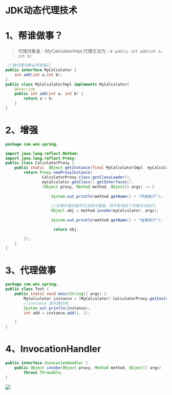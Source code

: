 # JDK动态代理技术

# 1、帮谁做事？

> 代理对象是：MyCalculatorImpl,代理方法为：`# public int add(int a, int b)`

```java
 //被代理对象必须有接口
public interface MyCalculator {
    int add(int a,int b); 
}
public class MyCalculatorImpl implements MyCalculator{
    @Override
    public int add(int a, int b) {
        return a + b;
    }
}
```

# 2、增强

```java
package com.wnx.spring;

import java.lang.reflect.Method;
import java.lang.reflect.Proxy;
public class CalculatorProxy {
    public static  Object getInstance(final MyCalculatorImpl  myCalculator){
        return Proxy.newProxyInstance(
                CalculatorProxy.class.getClassLoader(),
                myCalculator.getClass().getInterfaces(),
                (Object proxy, Method method, Object[] args) -> {
                    
                    System.out.println(method.getName() + "开始执行");
                    
                    //对被代理对象的方法进行增强，而不影响这个对象方法执行。
                    Object obj = method.invoke(myCalculator, args);
                    
                    System.out.println(method.getName() + "结束执行");

                     return obj;

        });
    }
}

```

# 3、代理做事

```java
package com.wnx.spring;
public class Test {
    public static void main(String[] args) {
        MyCalculator instance = (MyCalculator) CalculatorProxy.getInstance(new MyCalculatorImpl());
        //instance 是代理实例。
        System.out.println(instance);
        int add = instance.add(1, 2);

    }
}

```

# 4、InvocationHandler 

```java
public interface InvocationHandler {
    public Object invoke(Object proxy, Method method, Object[] args)
        throws Throwable;
}
```

![](001_Spring-JDK%E5%8A%A8%E6%80%81%E4%BB%A3%E7%90%86%E6%8A%80%E6%9C%AF.assets/image-20220510001632110.png)
